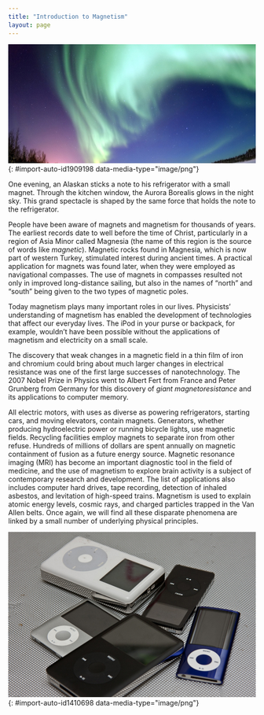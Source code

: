 ```yaml
---
title: "Introduction to Magnetism"
layout: page
---
```



<?cnx.eoc class="section-summary" title="Section Summary"?>

<?cnx.eoc class="conceptual-questions" title="Conceptual Questions"?>

<?cnx.eoc class="problems-exercises" title="Problems & Exercises"?>

 ![A shimmering curtain of green lights in the sky above a snow covered landscape. Stars are visible in the dusky sky beyond the lights.](../resources/Figure_23_00_01a_D.jpg "The magnificent spectacle of the Aurora Borealis, or northern lights, glows in the northern sky above Bear Lake near Eielson Air Force Base, Alaska. Shaped by the Earth&#x2019;s magnetic field, this light is produced by radiation spewed from solar storms. (credit: Senior Airman Joshua Strang, via Flickr)"){: #import-auto-id1909198 data-media-type="image/png"}

One evening, an Alaskan sticks a note to his refrigerator with a small magnet. Through the kitchen window, the Aurora Borealis glows in the night sky. This grand spectacle is shaped by the same force that holds the note to the refrigerator.

People have been aware of magnets and magnetism for thousands of years. The earliest records date to well before the time of Christ, particularly in a region of Asia Minor called Magnesia (the name of this region is the source of words like *magnetic*). Magnetic rocks found in Magnesia, which is now part of western Turkey, stimulated interest during ancient times. A practical application for magnets was found later, when they were employed as navigational compasses. The use of magnets in compasses resulted not only in improved long-distance sailing, but also in the names of “north” and “south” being given to the two types of magnetic poles.

Today magnetism plays many important roles in our lives. Physicists’ understanding of magnetism has enabled the development of technologies that affect our everyday lives. The iPod in your purse or backpack, for example, wouldn’t have been possible without the applications of magnetism and electricity on a small scale.

The discovery that weak changes in a magnetic field in a thin film of iron and chromium could bring about much larger changes in electrical resistance was one of the first large successes of nanotechnology. The 2007 Nobel Prize in Physics went to Albert Fert from France and Peter Grunberg from Germany for this discovery of <em>giant magnetoresistance </em> and its applications to computer memory.

All electric motors, with uses as diverse as powering refrigerators, starting cars, and moving elevators, contain magnets. Generators, whether producing hydroelectric power or running bicycle lights, use magnetic fields. Recycling facilities employ magnets to separate iron from other refuse. Hundreds of millions of dollars are spent annually on magnetic containment of fusion as a future energy source. Magnetic resonance imaging (MRI) has become an important diagnostic tool in the field of medicine, and the use of magnetism to explore brain activity is a subject of contemporary research and development. The list of applications also includes computer hard drives, tape recording, detection of inhaled asbestos, and levitation of high-speed trains. Magnetism is used to explain atomic energy levels, cosmic rays, and charged particles trapped in the Van Allen belts. Once again, we will find all these disparate phenomena are linked by a small number of underlying physical principles.

 ![A group of five different iPods.](../resources/Figure_23_00_02a.jpg "Engineering of technology like iPods would not be possible without a deep understanding magnetism. (credit: Jesse! S?, Flickr)"){: #import-auto-id1410698 data-media-type="image/png"}


